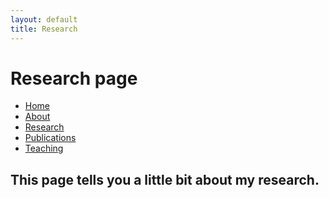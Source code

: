```yaml
---
layout: default
title: Research
---
```

# Research page

<body>

<ul class="sidenav">
  <li><a href="#home">Home</a></li>
  <li><a href="/about.html">About</a></li>
  <li><a class="active" href="/research.html">Research</a></li>
  <li><a href="/publications.html">Publications</a></li>
  <li><a href="/teaching.html">Teaching</a></li>
</ul>

<div class="content">
  <h2>This page tells you a little bit about my research.</h2>
</div>
</body>
